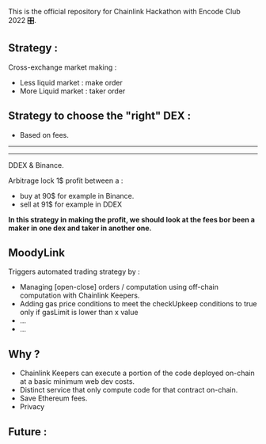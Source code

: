 This is the official repository for Chainlink Hackathon with Encode Club 2022 🎛.


## Strategy : 

Cross-exchange market making :

- Less liquid market : make order 
- More Liquid market : taker order 


## Strategy to choose the "right" DEX : 

- Based on fees. 







-----------------------------------------------------------------------------------------------------------------------------------------------------------

-----------------------------------------------------------------------------------------------------------------------------------------------------------









 DDEX & Binance. 
 
 Arbitrage lock 1$ profit between a : 
 - buy at 90$ for example in Binance.
 - sell at 91$ for example in DDEX 
 
**In this strategy in making the profit, we should look at the fees bor been a maker in one dex and taker in another one.**
 
 


## MoodyLink 

 Triggers automated trading strategy by :
 
- Managing [open-close] orders / computation using off-chain computation with Chainlink Keepers. 
- Adding gas price conditions to meet the checkUpkeep conditions to true only if gasLimit  is lower than x value 
- ...
- ...

## Why ?

- Chainlink Keepers can execute a portion of the code deployed on-chain at a basic minimum web dev costs. 
- Distinct service that only compute code for that contract on-chain. 
- Save Ethereum fees. 
- Privacy 

## Future : 


